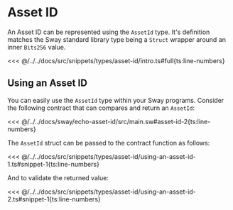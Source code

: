 # Asset ID

An Asset ID can be represented using the `AssetId` type. It's definition matches the Sway standard library type being a `Struct` wrapper around an inner `Bits256` value.

<<< @/../../docs/src/snippets/types/asset-id/intro.ts#full{ts:line-numbers}

## Using an Asset ID

You can easily use the `AssetId` type within your Sway programs. Consider the following contract that can compares and return an `AssetId`:

<<< @/../../docs/sway/echo-asset-id/src/main.sw#asset-id-2{ts:line-numbers}

The `AssetId` struct can be passed to the contract function as follows:

<<< @/../../docs/src/snippets/types/asset-id/using-an-asset-id-1.ts#snippet-1{ts:line-numbers}

And to validate the returned value:

<<< @/../../docs/src/snippets/types/asset-id/using-an-asset-id-2.ts#snippet-1{ts:line-numbers}
